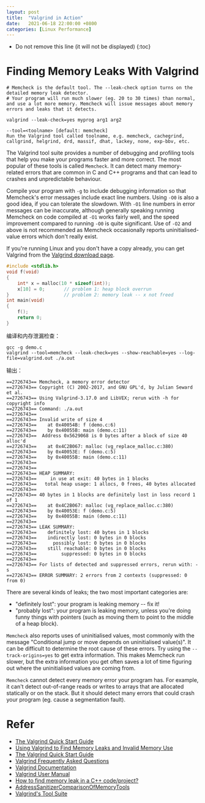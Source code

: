 ```yaml
---
layout: post
title:  "Valgrind in Action"
date:   2021-06-18 22:00:00 +0800
categories: [Linux Performance]
---
```


* Do not remove this line (it will not be displayed)
{:toc}


# Finding Memory Leaks With Valgrind

```
# Memcheck is the default tool. The --leak-check option turns on the detailed memory leak detector.
# Your program will run much slower (eg. 20 to 30 times) than normal, and use a lot more memory. Memcheck will issue messages about memory errors and leaks that it detects.

valgrind --leak-check=yes myprog arg1 arg2

--tool=<toolname> [default: memcheck]
Run the Valgrind tool called toolname, e.g. memcheck, cachegrind, callgrind, helgrind, drd, massif, dhat, lackey, none, exp-bbv, etc.
```

The Valgrind tool suite provides a number of debugging and profiling tools that help you make your programs faster and more correct. The most popular of these tools is called `Memcheck`. It can detect many memory-related errors that are common in C and C++ programs and that can lead to crashes and unpredictable behaviour.

Compile your program with `-g` to include debugging information so that Memcheck's error messages include exact line numbers. Using `-O0` is also a good idea, if you can tolerate the slowdown. With `-O1` line numbers in error messages can be inaccurate, although generally speaking running Memcheck on code compiled at `-O1` works fairly well, and the speed improvement compared to running `-O0` is quite significant. Use of `-O2` and above is not recommended as Memcheck occasionally reports uninitialised-value errors which don't really exist.

If you're running Linux and you don't have a copy already, you can get Valgrind from the [Valgrind download page](https://www.valgrind.org/downloads/current.html). 

``` cpp
#include <stdlib.h>
void f(void)
{
    int* x = malloc(10 * sizeof(int));
    x[10] = 0;       // problem 1: heap block overrun
}                    // problem 2: memory leak -- x not freed
int main(void)
{
    f();
    return 0;
}
```

编译和内存泄漏检查：

```
gcc -g demo.c
valgrind --tool=memcheck --leak-check=yes --show-reachable=yes --log-file=valgrind.out ./a.out
```

输出：

```
==2726743== Memcheck, a memory error detector
==2726743== Copyright (C) 2002-2017, and GNU GPL'd, by Julian Seward et al.
==2726743== Using Valgrind-3.17.0 and LibVEX; rerun with -h for copyright info
==2726743== Command: ./a.out
==2726743== 
==2726743== Invalid write of size 4
==2726743==    at 0x40054B: f (demo.c:6)
==2726743==    by 0x40055B: main (demo.c:11)
==2726743==  Address 0x5629068 is 0 bytes after a block of size 40 alloc'd
==2726743==    at 0x4C2B067: malloc (vg_replace_malloc.c:380)
==2726743==    by 0x40053E: f (demo.c:5)
==2726743==    by 0x40055B: main (demo.c:11)
==2726743== 
==2726743== 
==2726743== HEAP SUMMARY:
==2726743==     in use at exit: 40 bytes in 1 blocks
==2726743==   total heap usage: 1 allocs, 0 frees, 40 bytes allocated
==2726743== 
==2726743== 40 bytes in 1 blocks are definitely lost in loss record 1 of 1
==2726743==    at 0x4C2B067: malloc (vg_replace_malloc.c:380)
==2726743==    by 0x40053E: f (demo.c:5)
==2726743==    by 0x40055B: main (demo.c:11)
==2726743== 
==2726743== LEAK SUMMARY:
==2726743==    definitely lost: 40 bytes in 1 blocks
==2726743==    indirectly lost: 0 bytes in 0 blocks
==2726743==      possibly lost: 0 bytes in 0 blocks
==2726743==    still reachable: 0 bytes in 0 blocks
==2726743==         suppressed: 0 bytes in 0 blocks
==2726743== 
==2726743== For lists of detected and suppressed errors, rerun with: -s
==2726743== ERROR SUMMARY: 2 errors from 2 contexts (suppressed: 0 from 0)
```

There are several kinds of leaks; the two most important categories are:

* "definitely lost": your program is leaking memory -- fix it!
* "probably lost": your program is leaking memory, unless you're doing funny things with pointers (such as moving them to point to the middle of a heap block).

`Memcheck` also reports uses of uninitialised values, most commonly with the message "Conditional jump or move depends on uninitialised value(s)". It can be difficult to determine the root cause of these errors. Try using the `--track-origins=yes` to get extra information. This makes Memcheck run slower, but the extra information you get often saves a lot of time figuring out where the uninitialised values are coming from.

`Memcheck` cannot detect every memory error your program has. For example, it can't detect out-of-range reads or writes to arrays that are allocated statically or on the stack. But it should detect many errors that could crash your program (eg. cause a segmentation fault).


# Refer

* [The Valgrind Quick Start Guide](https://valgrind.org/docs/manual/quick-start.html)
* [Using Valgrind to Find Memory Leaks and Invalid Memory Use](https://www.cprogramming.com/debugging/valgrind.html)
* [The Valgrind Quick Start Guide](https://www.valgrind.org/docs/manual/QuickStart.html)
* [Valgrind Frequently Asked Questions](https://www.valgrind.org/docs/manual/faq.html)
* [Valgrind Documentation](https://www.valgrind.org/docs/manual/index.html)
* [Valgrind User Manual](https://www.valgrind.org/docs/manual/manual.html)
* [How to find memory leak in a C++ code/project?](https://stackoverflow.com/questions/6261201/how-to-find-memory-leak-in-a-c-code-project)
* [AddressSanitizerComparisonOfMemoryTools](https://github.com/google/sanitizers/wiki/AddressSanitizerComparisonOfMemoryTools/d06210f759fec97066888e5f27c7e722832b0924)
* [Valgrind's Tool Suite](https://valgrind.org/info/tools.html)


	
	
